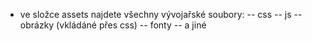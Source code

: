 - ve složce assets najdete všechny vývojařské soubory:
-- css
-- js
-- obrázky (vkládáné přes css)
-- fonty
-- a jiné